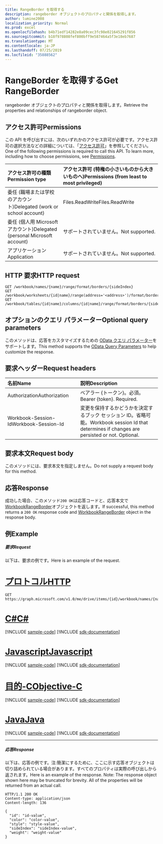 ```yaml
---
title: RangeBorder を取得する
description: rangeborder オブジェクトのプロパティと関係を取得します。
author: lumine2008
localization_priority: Normal
ms.prod: excel
ms.openlocfilehash: b4b71edf14282e8a09cec3fc98e021645291f856
ms.sourcegitcommit: b18f978808fef800bff9e587464a5f3e18eb7687
ms.translationtype: MT
ms.contentlocale: ja-JP
ms.lasthandoff: 07/25/2019
ms.locfileid: "35888562"
---
```

# <a name="get-rangeborder"></a><span data-ttu-id="29ceb-103">RangeBorder を取得する</span><span class="sxs-lookup"><span data-stu-id="29ceb-103">Get RangeBorder</span></span>

<span data-ttu-id="29ceb-104">rangeborder オブジェクトのプロパティと関係を取得します。</span><span class="sxs-lookup"><span data-stu-id="29ceb-104">Retrieve the properties and relationships of rangeborder object.</span></span>
## <a name="permissions"></a><span data-ttu-id="29ceb-105">アクセス許可</span><span class="sxs-lookup"><span data-stu-id="29ceb-105">Permissions</span></span>
<span data-ttu-id="29ceb-p101">この API を呼び出すには、次のいずれかのアクセス許可が必要です。アクセス許可の選択方法などの詳細については、「[アクセス許可](/graph/permissions-reference)」を参照してください。</span><span class="sxs-lookup"><span data-stu-id="29ceb-p101">One of the following permissions is required to call this API. To learn more, including how to choose permissions, see [Permissions](/graph/permissions-reference).</span></span>

|<span data-ttu-id="29ceb-108">アクセス許可の種類</span><span class="sxs-lookup"><span data-stu-id="29ceb-108">Permission type</span></span>      | <span data-ttu-id="29ceb-109">アクセス許可 (特権の小さいものから大きいものへ)</span><span class="sxs-lookup"><span data-stu-id="29ceb-109">Permissions (from least to most privileged)</span></span>              |
|:--------------------|:---------------------------------------------------------|
|<span data-ttu-id="29ceb-110">委任 (職場または学校のアカウント)</span><span class="sxs-lookup"><span data-stu-id="29ceb-110">Delegated (work or school account)</span></span> | <span data-ttu-id="29ceb-111">Files.ReadWrite</span><span class="sxs-lookup"><span data-stu-id="29ceb-111">Files.ReadWrite</span></span>    |
|<span data-ttu-id="29ceb-112">委任 (個人用 Microsoft アカウント)</span><span class="sxs-lookup"><span data-stu-id="29ceb-112">Delegated (personal Microsoft account)</span></span> | <span data-ttu-id="29ceb-113">サポートされていません。</span><span class="sxs-lookup"><span data-stu-id="29ceb-113">Not supported.</span></span>    |
|<span data-ttu-id="29ceb-114">アプリケーション</span><span class="sxs-lookup"><span data-stu-id="29ceb-114">Application</span></span> | <span data-ttu-id="29ceb-115">サポートされていません。</span><span class="sxs-lookup"><span data-stu-id="29ceb-115">Not supported.</span></span> |

## <a name="http-request"></a><span data-ttu-id="29ceb-116">HTTP 要求</span><span class="sxs-lookup"><span data-stu-id="29ceb-116">HTTP request</span></span>
<!-- { "blockType": "ignored" } -->
```http
GET /workbook/names/{name}/range/format/borders/{sideIndex}
GET /workbook/worksheets/{id|name}/range(address='<address>')/format/borders/{sideIndex}
GET /workbook/tables/{id|name}/columns/{id|name}/range/format/borders/{sideIndex}
```
## <a name="optional-query-parameters"></a><span data-ttu-id="29ceb-117">オプションのクエリ パラメーター</span><span class="sxs-lookup"><span data-stu-id="29ceb-117">Optional query parameters</span></span>
<span data-ttu-id="29ceb-118">このメソッドは、応答をカスタマイズするための [OData クエリ パラメーター](https://developer.microsoft.com/graph/docs/concepts/query_parameters)をサポートします。</span><span class="sxs-lookup"><span data-stu-id="29ceb-118">This method supports the [OData Query Parameters](https://developer.microsoft.com/graph/docs/concepts/query_parameters) to help customize the response.</span></span>

## <a name="request-headers"></a><span data-ttu-id="29ceb-119">要求ヘッダー</span><span class="sxs-lookup"><span data-stu-id="29ceb-119">Request headers</span></span>
| <span data-ttu-id="29ceb-120">名前</span><span class="sxs-lookup"><span data-stu-id="29ceb-120">Name</span></span>      |<span data-ttu-id="29ceb-121">説明</span><span class="sxs-lookup"><span data-stu-id="29ceb-121">Description</span></span>|
|:----------|:----------|
| <span data-ttu-id="29ceb-122">Authorization</span><span class="sxs-lookup"><span data-stu-id="29ceb-122">Authorization</span></span>  | <span data-ttu-id="29ceb-p102">ベアラー {トークン}。必須。</span><span class="sxs-lookup"><span data-stu-id="29ceb-p102">Bearer {token}. Required.</span></span> |
| <span data-ttu-id="29ceb-125">Workbook-Session-Id</span><span class="sxs-lookup"><span data-stu-id="29ceb-125">Workbook-Session-Id</span></span>  | <span data-ttu-id="29ceb-p103">変更を保持するかどうかを決定するブック セッション ID。省略可能。</span><span class="sxs-lookup"><span data-stu-id="29ceb-p103">Workbook session Id that determines if changes are persisted or not. Optional.</span></span>|

## <a name="request-body"></a><span data-ttu-id="29ceb-128">要求本文</span><span class="sxs-lookup"><span data-stu-id="29ceb-128">Request body</span></span>
<span data-ttu-id="29ceb-129">このメソッドには、要求本文を指定しません。</span><span class="sxs-lookup"><span data-stu-id="29ceb-129">Do not supply a request body for this method.</span></span>

## <a name="response"></a><span data-ttu-id="29ceb-130">応答</span><span class="sxs-lookup"><span data-stu-id="29ceb-130">Response</span></span>

<span data-ttu-id="29ceb-131">成功した場合、このメソッド`200 OK`は応答コードと、応答本文で[WorkbookRangeBorder](../resources/rangeborder.md)オブジェクトを返します。</span><span class="sxs-lookup"><span data-stu-id="29ceb-131">If successful, this method returns a `200 OK` response code and [WorkbookRangeBorder](../resources/rangeborder.md) object in the response body.</span></span>
## <a name="example"></a><span data-ttu-id="29ceb-132">例</span><span class="sxs-lookup"><span data-stu-id="29ceb-132">Example</span></span>
##### <a name="request"></a><span data-ttu-id="29ceb-133">要求</span><span class="sxs-lookup"><span data-stu-id="29ceb-133">Request</span></span>
<span data-ttu-id="29ceb-134">以下は、要求の例です。</span><span class="sxs-lookup"><span data-stu-id="29ceb-134">Here is an example of the request.</span></span>

# <a name="httptabhttp"></a>[<span data-ttu-id="29ceb-135">プロトコル</span><span class="sxs-lookup"><span data-stu-id="29ceb-135">HTTP</span></span>](#tab/http)
<!-- {
  "blockType": "request",
  "name": "get_rangeborder"
}-->
```http
GET https://graph.microsoft.com/v1.0/me/drive/items/{id}/workbook/names/{name}/range/format/borders/{sideIndex}
```
# <a name="ctabcsharp"></a>[<span data-ttu-id="29ceb-136">C#</span><span class="sxs-lookup"><span data-stu-id="29ceb-136">C#</span></span>](#tab/csharp)
[!INCLUDE [sample-code](../includes/snippets/csharp/get-rangeborder-csharp-snippets.md)]
[!INCLUDE [sdk-documentation](../includes/snippets/snippets-sdk-documentation-link.md)]

# <a name="javascripttabjavascript"></a>[<span data-ttu-id="29ceb-137">Javascript</span><span class="sxs-lookup"><span data-stu-id="29ceb-137">Javascript</span></span>](#tab/javascript)
[!INCLUDE [sample-code](../includes/snippets/javascript/get-rangeborder-javascript-snippets.md)]
[!INCLUDE [sdk-documentation](../includes/snippets/snippets-sdk-documentation-link.md)]

# <a name="objective-ctabobjc"></a>[<span data-ttu-id="29ceb-138">目的-C</span><span class="sxs-lookup"><span data-stu-id="29ceb-138">Objective-C</span></span>](#tab/objc)
[!INCLUDE [sample-code](../includes/snippets/objc/get-rangeborder-objc-snippets.md)]
[!INCLUDE [sdk-documentation](../includes/snippets/snippets-sdk-documentation-link.md)]

# <a name="javatabjava"></a>[<span data-ttu-id="29ceb-139">Java</span><span class="sxs-lookup"><span data-stu-id="29ceb-139">Java</span></span>](#tab/java)
[!INCLUDE [sample-code](../includes/snippets/java/get-rangeborder-java-snippets.md)]
[!INCLUDE [sdk-documentation](../includes/snippets/snippets-sdk-documentation-link.md)]

---

##### <a name="response"></a><span data-ttu-id="29ceb-140">応答</span><span class="sxs-lookup"><span data-stu-id="29ceb-140">Response</span></span>
<span data-ttu-id="29ceb-p104">以下は、応答の例です。注:簡潔にするために、ここに示す応答オブジェクトは切り詰められている場合があります。すべてのプロパティは実際の呼び出しから返されます。</span><span class="sxs-lookup"><span data-stu-id="29ceb-p104">Here is an example of the response. Note: The response object shown here may be truncated for brevity. All of the properties will be returned from an actual call.</span></span>
<!-- {
  "blockType": "response",
  "truncated": true,
  "@odata.type": "microsoft.graph.workbookRangeBorder"
} -->
```http
HTTP/1.1 200 OK
Content-type: application/json
Content-length: 136

{
  "id": "id-value",
  "color": "color-value",
  "style": "style-value",
  "sideIndex": "sideIndex-value",
  "weight": "weight-value"
}
```

<!-- uuid: 8fcb5dbc-d5aa-4681-8e31-b001d5168d79
2015-10-25 14:57:30 UTC -->
<!-- {
  "type": "#page.annotation",
  "description": "Get RangeBorder",
  "keywords": "",
  "section": "documentation",
  "tocPath": "",
  "suppressions": [
  ]
}-->
